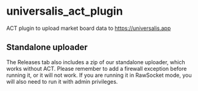# universalis_act_plugin
ACT plugin to upload market board data to https://universalis.app

## Standalone uploader
The Releases tab also includes a zip of our standalone uploader, which works without ACT. Please remember to add a firewall exception before running it, or it will not work. If you are running it in RawSocket mode, you will also need to run it with admin privileges.
